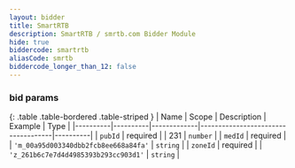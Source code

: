 ```yaml
---
layout: bidder
title: SmartRTB
description: SmartRTB / smrtb.com Bidder Module
hide: true
biddercode: smartrtb
aliasCode: smrtb
biddercode_longer_than_12: false
---
```


### bid params

{: .table .table-bordered .table-striped }
| Name     | Scope    | Description | Example                            | Type     |
|----------|----------|-------------|------------------------------------|----------|
| `pubId`  | required |             | 231                                | `number` |
| `medId`  | required |             | `'m_00a95d003340dbb2fcb8ee668a84fa'` | `string` |
| `zoneId` | required |             | `'z_261b6c7e7d4d4985393b293cc903d1'` | `string` |
